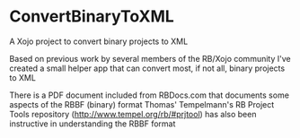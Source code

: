 # ConvertBinaryToXML
A Xojo project to convert binary projects to XML

Based on previous work by several members of the RB/Xojo community I've created a small helper app 
that can convert most, if not all, binary projects to XML

There is a PDF document included from RBDocs.com that documents some aspects of the RBBF (binary) format
Thomas' Tempelmann's RB Project Tools repository (http://www.tempel.org/rb/#prjtool) has also been instructive in understanding the RBBF format
